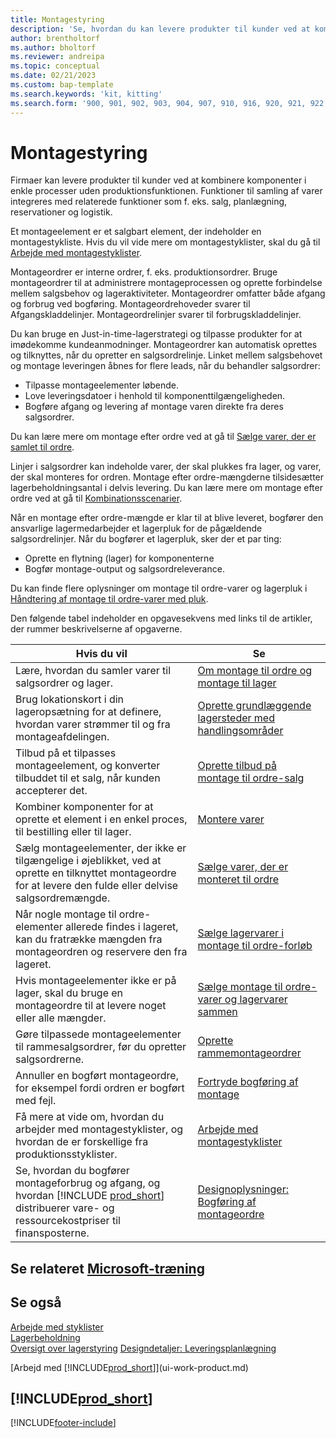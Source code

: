 ```yaml
---
title: Montagestyring
description: 'Se, hvordan du kan levere produkter til kunder ved at kombinere komponenter i enkle processer uden produktionsfunktionen.'
author: brentholtorf
ms.author: bholtorf
ms.reviewer: andreipa
ms.topic: conceptual
ms.date: 02/21/2023
ms.custom: bap-template
ms.search.keywords: 'kit, kitting'
ms.search.form: '900, 901, 902, 903, 904, 907, 910, 916, 920, 921, 922, 923, 940, 941, 942, 930, 931, 932, 914, 915, 905'
---
```

# <a name="assembly-management"></a><a name="assembly-management"></a><a name="assembly-management"></a>Montagestyring

Firmaer kan levere produkter til kunder ved at kombinere komponenter i enkle processer uden produktionsfunktionen. Funktioner til samling af varer integreres med relaterede funktioner som f. eks. salg, planlægning, reservationer og logistik.  

Et montageelement er et salgbart element, der indeholder en montagestykliste. Hvis du vil vide mere om montagestyklister, skal du gå til [Arbejde med montagestyklister](assembly-how-work-assembly-boms.md).

Montageordrer er interne ordrer, f. eks. produktionsordrer. Bruge montageordrer til at administrere montageprocessen og oprette forbindelse mellem salgsbehov og lageraktiviteter. Montageordrer omfatter både afgang og forbrug ved bogføring. Montageordrehoveder svarer til Afgangskladdelinjer. Montageordrelinjer svarer til forbrugskladdelinjer.  

Du kan bruge en Just-in-time-lagerstrategi og tilpasse produkter for at imødekomme kundeanmodninger. Montageordrer kan automatisk oprettes og tilknyttes, når du opretter en salgsordrelinje. Linket mellem salgsbehovet og montage leveringen åbnes for flere leads, når du behandler salgsordrer:

* Tilpasse montageelementer løbende.
* Love leveringsdatoer i henhold til komponenttilgængeligheden.
* Bogføre afgang og levering af montage varen direkte fra deres salgsordrer.

Du kan lære mere om montage efter ordre ved at gå til [Sælge varer, der er samlet til ordre](assembly-how-to-sell-items-assembled-to-order.md).  

Linjer i salgsordrer kan indeholde varer, der skal plukkes fra lager, og varer, der skal monteres for ordren. Montage efter ordre-mængderne tilsidesætter lagerbeholdningsantal i delvis levering. Du kan lære mere om montage efter ordre ved at gå til [Kombinationsscenarier](assembly-assemble-to-order-or-assemble-to-stock.md#combination-scenarios).  

Når en montage efter ordre-mængde er klar til at blive leveret, bogfører den ansvarlige lagermedarbejder et lagerpluk for de pågældende salgsordrelinjer. Når du bogfører et lagerpluk, sker der et par ting:

* Oprette en flytning (lager) for komponenterne
* Bogfør montage-output og salgsordreleverance.

Du kan finde flere oplysninger om montage til ordre-varer og lagerpluk i [Håndtering af montage til ordre-varer med pluk](warehouse-how-to-pick-items-with-inventory-picks.md#handling-assemble-to-order-items-with-inventory-picks).

Den følgende tabel indeholder en opgavesekvens med links til de artikler, der rummer beskrivelserne af opgaverne.

|**Hvis du vil**|**Se**|  
|------------|-------------|  
|Lære, hvordan du samler varer til salgsordrer og lager.|[Om montage til ordre og montage til lager](assembly-assemble-to-order-or-assemble-to-stock.md)|
|Brug lokationskort i din lageropsætning for at definere, hvordan varer strømmer til og fra montageafdelingen.|[Oprette grundlæggende lagersteder med handlingsområder](warehouse-how-to-set-up-basic-warehouses-with-operations-areas.md)|
|Tilbud på et tilpasses montageelement, og konverter tilbuddet til et salg, når kunden accepterer det.|[Oprette tilbud på montage til ordre-salg](assembly-how-to-quote-an-assemble-to-order-sale.md)|
|Kombiner komponenter for at oprette et element i en enkel proces, til bestilling eller til lager.|[Montere varer](assembly-how-to-assemble-items.md)|  
|Sælg montageelementer, der ikke er tilgængelige i øjeblikket, ved at oprette en tilknyttet montageordre for at levere den fulde eller delvise salgsordremængde.|[Sælge varer, der er monteret til ordre](assembly-how-to-sell-items-assembled-to-order.md)|
|Når nogle montage til ordre-elementer allerede findes i lageret, kan du fratrække mængden fra montageordren og reservere den fra lageret.|[Sælge lagervarer i montage til ordre-forløb](assembly-how-to-sell-inventory-items-in-assemble-to-order-flows.md)|  
|Hvis montageelementer ikke er på lager, skal du bruge en montageordre til at levere noget eller alle mængder.|[Sælge montage til ordre-varer og lagervarer sammen](assembly-how-to-sell-assemble-to-order-items-and-inventory-items-together.md)|
|Gøre tilpassede montageelementer til rammesalgsordrer, før du opretter salgsordrerne.|[Oprette rammemontageordrer](assembly-how-to-create-blanket-assembly-orders.md)|
|Annuller en bogført montageordre, for eksempel fordi ordren er bogført med fejl.|[Fortryde bogføring af montage](assembly-how-to-undo-assembly-posting.md)|
|Få mere at vide om, hvordan du arbejder med montagestyklister, og hvordan de er forskellige fra produktionsstyklister.|[Arbejde med montagestyklister](assembly-how-work-assembly-boms.md)|
|Se, hvordan du bogfører montageforbrug og afgang, og hvordan [!INCLUDE [prod_short](includes/prod_short.md)] distribuerer vare- og ressourcekostpriser til finansposterne.|[Designoplysninger: Bogføring af montageordre](design-details-assembly-order-posting.md)|  

## <a name="see-related-microsoft-training"></a><a name="see-related-microsoft-training"></a><a name="see-related-microsoft-training"></a>Se relateret [Microsoft-træning](/training/paths/assemble-items-dynamics-365-business-central/)

## <a name="see-also"></a><a name="see-also"></a><a name="see-also"></a>Se også

[Arbejde med styklister](inventory-how-work-BOMs.md)  
[Lagerbeholdning](inventory-manage-inventory.md)  
[Oversigt over lagerstyring](design-details-warehouse-management.md)
[Designdetaljer: Leveringsplanlægning](design-details-supply-planning.md)  
<!-- [Walkthrough: Planning Supplies Manually](walkthrough-planning-supplies-manually.md)   -->
<!-- [Walkthrough: Selling, Assembling, and Shipping Kits](walkthrough-selling-assembling-and-shipping-kits.md)   -->
[Arbejd med [!INCLUDE[prod_short](includes/prod_short.md)]](ui-work-product.md)  

## [!INCLUDE[prod_short](includes/free_trial_md.md)]

[!INCLUDE[footer-include](includes/footer-banner.md)]
